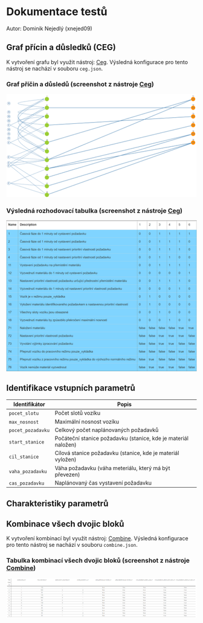 # Dokumentace testů

Autor: Dominik Nejedlý (xnejed09)

## Graf přícin a důsledků (CEG)

K vytvoření grafu byl využit nástroj: [Ceg](http://ceg.testos.org/). Výsledná konfigurace pro tento nástroj se nachází v souboru `ceg.json`.

### Graf příčin a důsledů (screenshot z nástroje [Ceg](http://ceg.testos.org/))

![Graf příčin a důsledků (CEG)](ceg-graph.png "Graf příčin a důsledků (CEG)")

### Výsledná rozhodovací tabulka (screenshot z nástroje [Ceg](http://ceg.testos.org/))

![Výsledná rozhodovací tabulka](ceg-table.png "Výsledná rozhodovací tabulka")

## Identifikace vstupních parametrů

| Identifikátor     | Popis                                                          |
| ----------------- | -------------------------------------------------------------- |
| `pocet_slotu`     | Počet slotů vozíku                                             |
| `max_nosnost`     | Maximální nosnost vozíku                                       |
| `pocet_pozadavku` | Celkový počet naplánovaných požadavků                          |
| `start_stanice`   | Počáteční stanice požadavku (stanice, kde je materiál naložen) |
| `cil_stanice`     | Cílová stanice požadavku (stanice, kde je materiál vyložen)    |
| `vaha_pozadavku`  | Váha požadavku (váha meteriálu, který má být převezen)         |
| `cas_pozadavku`   | Naplánovaný čas vystavení požadavku                            |

## Charakteristiky parametrů

## Kombinace všech dvojic bloků

K vytvoření kombinací byl využit nástroj: [Combine](https://combine.testos.org/). Výsledná konfigurace pro tento nástroj se nachází v souboru `combine.json`.

### Tabulka kombinací všech dvojic bloků (screenshot z nástroje [Combine](https://combine.testos.org/))

![Výsledná tabulka kombinací všech dvojic bloků](combine-table.png "Výsledná tabulka kombinací všech dvojic bloků")
